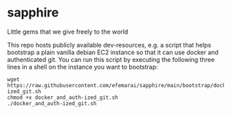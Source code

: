 # sapphire
Little gems that we give freely to the world

This repo hosts publicly available dev-resources, e.g. a script that helps bootstrap a plain vanilla debian EC2 instance so that it can use docker and authenticated git. You can run this script by executing the following three lines in a shell on the instance you want to bootstrap:

```
wget https://raw.githubusercontent.com/efemarai/sapphire/main/bootstrap/docker_and_auth-ized_git.sh
chmod +x docker_and_auth-ized_git.sh
./docker_and_auth-ized_git.sh
```
